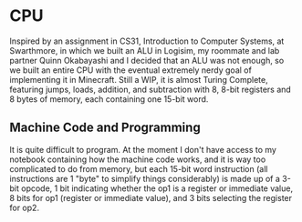 # CPU
Inspired by an assignment in CS31, Introduction to Computer
Systems, at Swarthmore, in which we built an ALU in Logisim,
my roommate and lab partner Quinn Okabayashi and I decided
that an ALU was not enough, so we built an entire CPU with
the eventual extremely nerdy goal of implementing it in
Minecraft. Still a WIP, it is almost Turing Complete, featuring
jumps, loads, addition, and subtraction with 8, 8-bit registers
and 8 bytes of memory, each containing one 15-bit word.

## Machine Code and Programming
It is quite difficult to program. At the moment I don't have
access to my notebook containing how the machine code works,
and it is way too complicated to do from memory, but each 15-bit
word instruction (all instructions are 1 "byte" to simplify
things considerably) is made up of a 3-bit opcode, 1 bit
indicating whether the op1 is a register or immediate value,
8 bits for op1 (register or immediate value), and 3 bits
selecting the register for op2.
